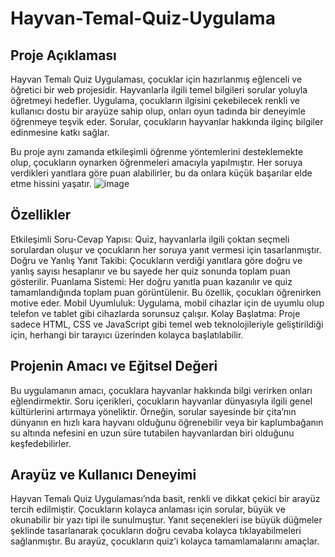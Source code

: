 # Hayvan-Temal-Quiz-Uygulama
## Proje Açıklaması
Hayvan Temalı Quiz Uygulaması, çocuklar için hazırlanmış eğlenceli ve öğretici bir web projesidir. Hayvanlarla ilgili temel bilgileri sorular yoluyla öğretmeyi hedefler. Uygulama, çocukların ilgisini çekebilecek renkli ve kullanıcı dostu bir arayüze sahip olup, onları oyun tadında bir deneyimle öğrenmeye teşvik eder. Sorular, çocukların hayvanlar hakkında ilginç bilgiler edinmesine katkı sağlar.

Bu proje aynı zamanda etkileşimli öğrenme yöntemlerini desteklemekte olup, çocukların oynarken öğrenmeleri amacıyla yapılmıştır. Her soruya verdikleri yanıtlara göre puan alabilirler, bu da onlara küçük başarılar elde etme hissini yaşatır.
![image](https://github.com/user-attachments/assets/1ed7107b-5176-4949-9c91-201c199b2887)


## Özellikler
Etkileşimli Soru-Cevap Yapısı: Quiz, hayvanlarla ilgili çoktan seçmeli sorulardan oluşur ve çocukların her soruya yanıt vermesi için tasarlanmıştır.
Doğru ve Yanlış Yanıt Takibi: Çocukların verdiği yanıtlara göre doğru ve yanlış sayısı hesaplanır ve bu sayede her quiz sonunda toplam puan gösterilir.
Puanlama Sistemi: Her doğru yanıtla puan kazanılır ve quiz tamamlandığında toplam puan görüntülenir. Bu özellik, çocukları öğrenirken motive eder.
Mobil Uyumluluk: Uygulama, mobil cihazlar için de uyumlu olup telefon ve tablet gibi cihazlarda sorunsuz çalışır.
Kolay Başlatma: Proje sadece HTML, CSS ve JavaScript gibi temel web teknolojileriyle geliştirildiği için, herhangi bir tarayıcı üzerinden kolayca başlatılabilir.



## Projenin Amacı ve Eğitsel Değeri
Bu uygulamanın amacı, çocuklara hayvanlar hakkında bilgi verirken onları eğlendirmektir. Soru içerikleri, çocukların hayvanlar dünyasıyla ilgili genel kültürlerini artırmaya yöneliktir. Örneğin, sorular sayesinde bir çita’nın dünyanın en hızlı kara hayvanı olduğunu öğrenebilir veya bir kaplumbağanın su altında nefesini en uzun süre tutabilen hayvanlardan biri olduğunu keşfedebilirler.

## Arayüz ve Kullanıcı Deneyimi
Hayvan Temalı Quiz Uygulaması’nda basit, renkli ve dikkat çekici bir arayüz tercih edilmiştir. Çocukların kolayca anlaması için sorular, büyük ve okunabilir bir yazı tipi ile sunulmuştur. Yanıt seçenekleri ise büyük düğmeler şeklinde tasarlanarak çocukların doğru cevaba kolayca tıklayabilmeleri sağlanmıştır. Bu arayüz, çocukların quiz’i kolayca tamamlamalarını amaçlar.
